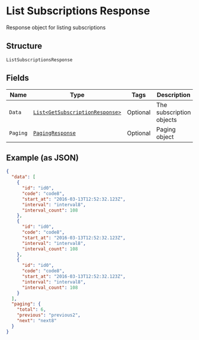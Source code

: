 
# List Subscriptions Response

Response object for listing subscriptions

## Structure

`ListSubscriptionsResponse`

## Fields

| Name | Type | Tags | Description | Getter | Setter |
|  --- | --- | --- | --- | --- | --- |
| `Data` | [`List<GetSubscriptionResponse>`](../../doc/models/get-subscription-response.md) | Optional | The subscription objects | List<GetSubscriptionResponse> getData() | setData(List<GetSubscriptionResponse> data) |
| `Paging` | [`PagingResponse`](../../doc/models/paging-response.md) | Optional | Paging object | PagingResponse getPaging() | setPaging(PagingResponse paging) |

## Example (as JSON)

```json
{
  "data": [
    {
      "id": "id0",
      "code": "code8",
      "start_at": "2016-03-13T12:52:32.123Z",
      "interval": "interval8",
      "interval_count": 108
    },
    {
      "id": "id0",
      "code": "code8",
      "start_at": "2016-03-13T12:52:32.123Z",
      "interval": "interval8",
      "interval_count": 108
    },
    {
      "id": "id0",
      "code": "code8",
      "start_at": "2016-03-13T12:52:32.123Z",
      "interval": "interval8",
      "interval_count": 108
    }
  ],
  "paging": {
    "total": 6,
    "previous": "previous2",
    "next": "next8"
  }
}
```

